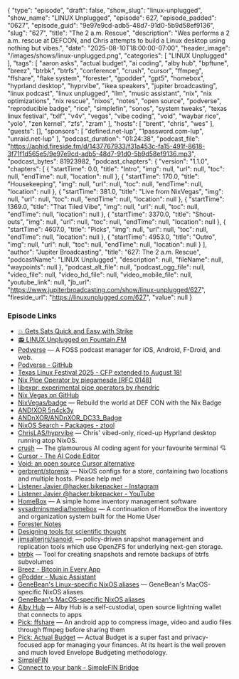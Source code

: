 {
  "type": "episode",
  "draft": false,
  "show_slug": "linux-unplugged",
  "show_name": "LINUX Unplugged",
  "episode": 627,
  "episode_padded": "0627",
  "episode_guid": "9e97e9cd-adb5-48d7-91d0-5b9d58ef9136",
  "slug": "627",
  "title": "The 2 a.m. Rescue",
  "description": "Wes performs a 2 a.m. rescue at DEFCON, and Chris attempts to build a Linux desktop using nothing but vibes.",
  "date": "2025-08-10T18:00:00-07:00",
  "header_image": "/images/shows/linux-unplugged.png",
  "categories": [
    "LINUX Unplugged"
  ],
  "tags": [
    "aaron asks",
    "actual budget",
    "ai coding",
    "alby hub",
    "bpftune",
    "breez",
    "btrbk",
    "btrfs",
    "conference",
    "crush",
    "cursor",
    "ffmpeg",
    "ffshare",
    "flake system",
    "forester",
    "gpodder",
    "gpt5",
    "homebox",
    "hyprland desktop",
    "hyprvibe",
    "ikea speakers",
    "jupiter broadcasting",
    "linux podcast",
    "linux unplugged",
    "llm",
    "music assistant",
    "nix",
    "nix optimizations",
    "nix rescue",
    "nixos",
    "notes",
    "open source",
    "podverse",
    "reproducible badge",
    "rice",
    "simplefin",
    "sonos",
    "system tweaks",
    "texas linux festival",
    "txlf",
    "v4v",
    "vegas",
    "vibe coding",
    "void",
    "waybar rice",
    "yolo",
    "zen kernel",
    "zfs",
    "zram"
  ],
  "hosts": [
    "brent",
    "chris",
    "wes"
  ],
  "guests": [],
  "sponsors": [
    "defined.net-lup",
    "1password.com-lup",
    "unraid.net-lup"
  ],
  "podcast_duration": "01:24:38",
  "podcast_file": "https://aphid.fireside.fm/d/1437767933/f31a453c-fa15-491f-8618-3f71f1d565e5/9e97e9cd-adb5-48d7-91d0-5b9d58ef9136.mp3",
  "podcast_bytes": 81923982,
  "podcast_chapters": {
    "version": "1.1.0",
    "chapters": [
      {
        "startTime": 0.0,
        "title": "Intro",
        "img": null,
        "url": null,
        "toc": null,
        "endTime": null,
        "location": null
      },
      {
        "startTime": 170.0,
        "title": "Housekeeping",
        "img": null,
        "url": null,
        "toc": null,
        "endTime": null,
        "location": null
      },
      {
        "startTime": 381.0,
        "title": "Live from NixVegas",
        "img": null,
        "url": null,
        "toc": null,
        "endTime": null,
        "location": null
      },
      {
        "startTime": 1369.0,
        "title": "That Tiled Vibe",
        "img": null,
        "url": null,
        "toc": null,
        "endTime": null,
        "location": null
      },
      {
        "startTime": 3370.0,
        "title": "Shout-outs",
        "img": null,
        "url": null,
        "toc": null,
        "endTime": null,
        "location": null
      },
      {
        "startTime": 4607.0,
        "title": "Picks",
        "img": null,
        "url": null,
        "toc": null,
        "endTime": null,
        "location": null
      },
      {
        "startTime": 4953.0,
        "title": "Outro",
        "img": null,
        "url": null,
        "toc": null,
        "endTime": null,
        "location": null
      }
    ],
    "author": "Jupiter Broadcasting",
    "title": "627: The 2 a.m. Rescue",
    "podcastName": "LINUX Unplugged",
    "description": null,
    "fileName": null,
    "waypoints": null
  },
  "podcast_alt_file": null,
  "podcast_ogg_file": null,
  "video_file": null,
  "video_hd_file": null,
  "video_mobile_file": null,
  "youtube_link": null,
  "jb_url": "https://www.jupiterbroadcasting.com/show/linux-unplugged/627",
  "fireside_url": "https://linuxunplugged.com/627",
  "value": null
}


### Episode Links

* [💥 Gets Sats Quick and Easy with Strike](https://strike.me/ "💥 Gets Sats Quick and Easy with Strike")
* [📻 LINUX Unplugged on Fountain.FM](https://www.fountain.fm/show/dWiuBeqpDSM86AwXRXov "📻 LINUX Unplugged  on Fountain.FM")
* [Podverse](https://podverse.fm/ "Podverse") — A FOSS podcast manager for iOS, Android, F-Droid, and web.
* [Podverse - GitHub](https://github.com/podverse/ "Podverse - GitHub")
* [Texas Linux Festival 2025 - CFP extended to August 18!](https://www.papercall.io/txlf2025 "Texas Linux Festival 2025 - CFP extended to August 18!")
* [Nix Pipe Operator by piegamesde [RFC 0148]](https://github.com/NixOS/rfcs/pull/148 "Nix Pipe Operator by piegamesde \[RFC 0148\]")
* [libexpr: experimental pipe operators by rhendric](https://github.com/NixOS/nix/pull/11131 "libexpr: experimental pipe operators by rhendric")
* [Nix Vegas on GitHub](https://github.com/NixVegas "Nix Vegas on GitHub")
* [NixVegas/badge](https://github.com/NixVegas/badge "NixVegas/badge") — Rebuild the world at DEF CON with the Nix Badge
* [AND!XOR 5n4ck3y](https://5n4ck3y.ctfd.io/rtfm "AND!XOR 5n4ck3y")
* [ANDnXOR/ANDnXOR_DC33_Badge](https://github.com/ANDnXOR/ANDnXOR_DC33_Badge "ANDnXOR/ANDnXOR_DC33_Badge")
* [NixOS Search - Packages - ztool](https://search.nixos.org/packages?channel=25.05&show=ztools&from=0&size=50&sort=relevance&type=packages&query=ztool "NixOS Search - Packages - ztool")
* [ChrisLAS/hyprvibe](https://github.com/ChrisLAS/hyprvibe "ChrisLAS/hyprvibe") — Chris' vibed-only, riced-up Hyprland desktop running atop NixOS.
* [crush](https://github.com/charmbracelet/crush "crush") — The glamourous AI coding agent for your favourite terminal 💘
* [Cursor - The AI Code Editor](https://cursor.com/features "Cursor - The AI Code Editor")
* [Void: an open source Cursor alternative](https://voideditor.com/ "Void: an open source Cursor alternative")
* [gerbrent/storenix](https://github.com/gerbrent/storenix "gerbrent/storenix") — NixOS configs for a store, containing two locations and multiple hosts. Please help me!
* [Listener Javier @hacker.bikepacker - Instagram](https://www.instagram.com/hacker.bikepacker/ "Listener Javier @hacker.bikepacker - Instagram")
* [Listener Javier @hacker.bikepacker - YouTube](https://www.youtube.com/@HackerBikepacker/videos "Listener Javier @hacker.bikepacker - YouTube")
* [HomeBox](https://homebox.software/en/ "HomeBox") — A simple home inventory management software
* [sysadminsmedia/homebox](https://github.com/sysadminsmedia/homebox "sysadminsmedia/homebox") — A continuation of HomeBox the inventory and organization system built for the Home User
* [Forester Notes](https://www.forester-notes.org/index/index.xml "Forester Notes")
* [Designing tools for scientific thought](https://www.forester-notes.org/tfmt-0001/index.xml "Designing tools for scientific thought")
* [jimsalterjrs/sanoid:](https://github.com/jimsalterjrs/sanoid "jimsalterjrs/sanoid:") — policy-driven snapshot management and replication tools which use OpenZFS for underlying next-gen storage.
* [btrbk](https://github.com/digint/btrbk "btrbk") — Tool for creating snapshots and remote backups of btrfs subvolumes
* [Breez - Bitcoin in Every App](https://breez.technology/ "Breez - Bitcoin in Every App")
* [gPodder - Music Assistant](https://www.music-assistant.io/music-providers/gpodder/ "gPodder - Music Assistant")
* [GeneBean's Linux-specific NixOS aliases](https://github.com/genebean/dots/blob/main/modules/hosts/common/linux/home.nix#L11 "GeneBean&#x27;s Linux-specific NixOS aliases") — GeneBean's MacOS-specific NixOS aliases
* [GeneBean's MacOS-specific NixOS aliases](https://github.com/genebean/dots/blob/main/modules/hosts/darwin/home.nix#L21 "GeneBean&#x27;s MacOS-specific NixOS aliases")
* [Alby Hub](https://albyhub.com/ "Alby Hub") — Alby Hub is a self-custodial, open source lightning wallet that connects to apps
* [Pick: ffshare](https://github.com/caydey/ffshare "Pick: ffshare") — An android app to compress image, video and audio files through ffmpeg before sharing them
* [Pick: Actual Budget](https://www.actualbudget.com/ "Pick: Actual Budget") — Actual Budget is a super fast and privacy-focused app for managing your finances. At its heart is the well proven and much loved Envelope Budgeting methodology.
* [SimpleFIN](https://www.simplefin.org/ "SimpleFIN")
* [Connect to your bank - SimpleFIN Bridge](https://beta-bridge.simplefin.org/ "Connect to your bank - SimpleFIN Bridge")
